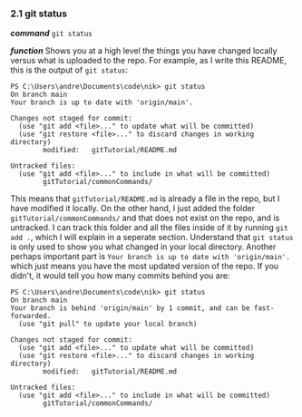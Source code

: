 ### 2.1 git status

***command***
`git status`

***function***
Shows you at a high level the things you have changed locally versus what is uploaded to the repo. For example, as I write this README, this is the output of `git status`:

```
PS C:\Users\andre\Documents\code\nik> git status 
On branch main
Your branch is up to date with 'origin/main'.

Changes not staged for commit:
  (use "git add <file>..." to update what will be committed)
  (use "git restore <file>..." to discard changes in working directory)
        modified:   gitTutorial/README.md

Untracked files:
  (use "git add <file>..." to include in what will be committed)
        gitTutorial/commonCommands/
```

This means that `gitTutorial/README.md` is already a file in the repo, but I have modified it locally. On the other hand, I just added the folder `gitTutorial/commonCommands/` and that does not exist on the repo, and is untracked. I can track this folder and all the files inside of it by running `git add .`, which I will explain in a seperate section. Understand that `git status` is only used to show you what changed in your local directory. Another perhaps important part is `Your branch is up to date with 'origin/main'.` which just means you have the most updated version of the repo. If you didn't, it would tell you how many commits behind you are:

```
PS C:\Users\andre\Documents\code\nik> git status
On branch main
Your branch is behind 'origin/main' by 1 commit, and can be fast-forwarded.
  (use "git pull" to update your local branch)

Changes not staged for commit:
  (use "git add <file>..." to update what will be committed)
  (use "git restore <file>..." to discard changes in working directory)
        modified:   gitTutorial/README.md

Untracked files:
  (use "git add <file>..." to include in what will be committed)
        gitTutorial/commonCommands/
```

